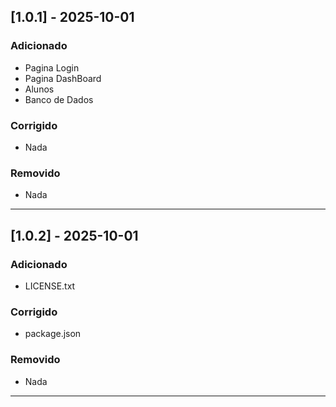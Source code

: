 ## [1.0.1] - 2025-10-01
### Adicionado
- Pagina Login
- Pagina DashBoard
- Alunos
- Banco de Dados

### Corrigido
- Nada

### Removido
- Nada

------------------------
## [1.0.2] - 2025-10-01
### Adicionado
- LICENSE.txt

### Corrigido
- package.json

### Removido
- Nada

------------------------